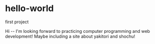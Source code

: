 # hello-world
first project

<p> Hi -- I'm looking forward to practicing computer programming and web development! Maybe including a site about yakitori and shochu!</p>
